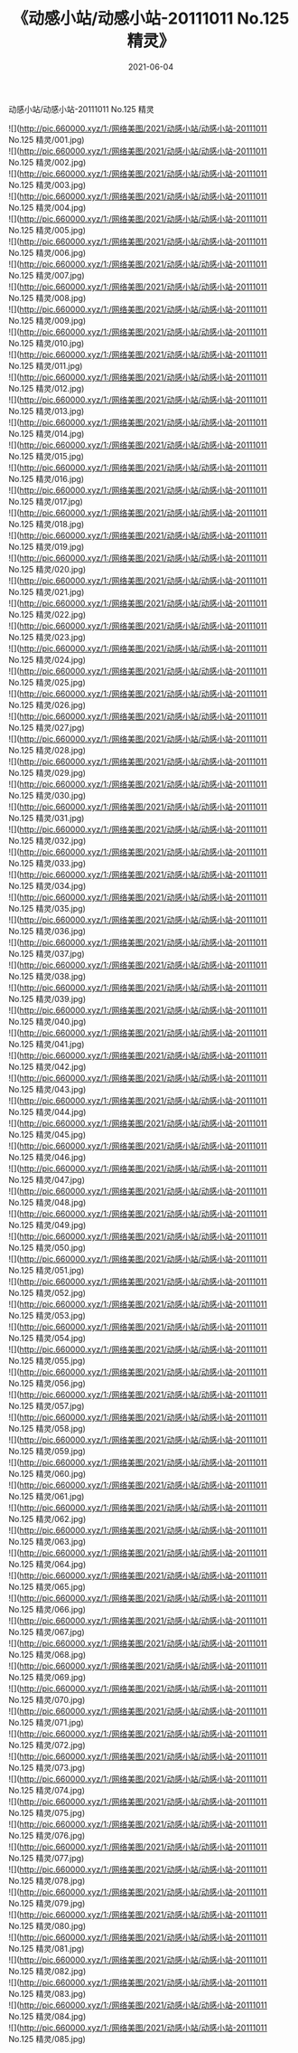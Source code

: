 ﻿---
layout: post
title:  《动感小站/动感小站-20111011 No.125 精灵》
date:   2021-06-04
img: http://pic.660000.xyz/1:/网络美图/2021/动感小站/动感小站-20111011 No.125 精灵/000.jpg
categories: [美女, 清纯, 唯美]
---

动感小站/动感小站-20111011 No.125 精灵

 ![](http://pic.660000.xyz/1:/网络美图/2021/动感小站/动感小站-20111011 No.125 精灵/001.jpg) <br>![](http://pic.660000.xyz/1:/网络美图/2021/动感小站/动感小站-20111011 No.125 精灵/002.jpg) <br>![](http://pic.660000.xyz/1:/网络美图/2021/动感小站/动感小站-20111011 No.125 精灵/003.jpg) <br>![](http://pic.660000.xyz/1:/网络美图/2021/动感小站/动感小站-20111011 No.125 精灵/004.jpg) <br>![](http://pic.660000.xyz/1:/网络美图/2021/动感小站/动感小站-20111011 No.125 精灵/005.jpg) <br>![](http://pic.660000.xyz/1:/网络美图/2021/动感小站/动感小站-20111011 No.125 精灵/006.jpg) <br>![](http://pic.660000.xyz/1:/网络美图/2021/动感小站/动感小站-20111011 No.125 精灵/007.jpg) <br>![](http://pic.660000.xyz/1:/网络美图/2021/动感小站/动感小站-20111011 No.125 精灵/008.jpg) <br>![](http://pic.660000.xyz/1:/网络美图/2021/动感小站/动感小站-20111011 No.125 精灵/009.jpg) <br>![](http://pic.660000.xyz/1:/网络美图/2021/动感小站/动感小站-20111011 No.125 精灵/010.jpg) <br>![](http://pic.660000.xyz/1:/网络美图/2021/动感小站/动感小站-20111011 No.125 精灵/011.jpg) <br>![](http://pic.660000.xyz/1:/网络美图/2021/动感小站/动感小站-20111011 No.125 精灵/012.jpg) <br>![](http://pic.660000.xyz/1:/网络美图/2021/动感小站/动感小站-20111011 No.125 精灵/013.jpg) <br>![](http://pic.660000.xyz/1:/网络美图/2021/动感小站/动感小站-20111011 No.125 精灵/014.jpg) <br>![](http://pic.660000.xyz/1:/网络美图/2021/动感小站/动感小站-20111011 No.125 精灵/015.jpg) <br>![](http://pic.660000.xyz/1:/网络美图/2021/动感小站/动感小站-20111011 No.125 精灵/016.jpg) <br>![](http://pic.660000.xyz/1:/网络美图/2021/动感小站/动感小站-20111011 No.125 精灵/017.jpg) <br>![](http://pic.660000.xyz/1:/网络美图/2021/动感小站/动感小站-20111011 No.125 精灵/018.jpg) <br>![](http://pic.660000.xyz/1:/网络美图/2021/动感小站/动感小站-20111011 No.125 精灵/019.jpg) <br>![](http://pic.660000.xyz/1:/网络美图/2021/动感小站/动感小站-20111011 No.125 精灵/020.jpg) <br>![](http://pic.660000.xyz/1:/网络美图/2021/动感小站/动感小站-20111011 No.125 精灵/021.jpg) <br>![](http://pic.660000.xyz/1:/网络美图/2021/动感小站/动感小站-20111011 No.125 精灵/022.jpg) <br>![](http://pic.660000.xyz/1:/网络美图/2021/动感小站/动感小站-20111011 No.125 精灵/023.jpg) <br>![](http://pic.660000.xyz/1:/网络美图/2021/动感小站/动感小站-20111011 No.125 精灵/024.jpg) <br>![](http://pic.660000.xyz/1:/网络美图/2021/动感小站/动感小站-20111011 No.125 精灵/025.jpg) <br>![](http://pic.660000.xyz/1:/网络美图/2021/动感小站/动感小站-20111011 No.125 精灵/026.jpg) <br>![](http://pic.660000.xyz/1:/网络美图/2021/动感小站/动感小站-20111011 No.125 精灵/027.jpg) <br>![](http://pic.660000.xyz/1:/网络美图/2021/动感小站/动感小站-20111011 No.125 精灵/028.jpg) <br>![](http://pic.660000.xyz/1:/网络美图/2021/动感小站/动感小站-20111011 No.125 精灵/029.jpg) <br>![](http://pic.660000.xyz/1:/网络美图/2021/动感小站/动感小站-20111011 No.125 精灵/030.jpg) <br>![](http://pic.660000.xyz/1:/网络美图/2021/动感小站/动感小站-20111011 No.125 精灵/031.jpg) <br>![](http://pic.660000.xyz/1:/网络美图/2021/动感小站/动感小站-20111011 No.125 精灵/032.jpg) <br>![](http://pic.660000.xyz/1:/网络美图/2021/动感小站/动感小站-20111011 No.125 精灵/033.jpg) <br>![](http://pic.660000.xyz/1:/网络美图/2021/动感小站/动感小站-20111011 No.125 精灵/034.jpg) <br>![](http://pic.660000.xyz/1:/网络美图/2021/动感小站/动感小站-20111011 No.125 精灵/035.jpg) <br>![](http://pic.660000.xyz/1:/网络美图/2021/动感小站/动感小站-20111011 No.125 精灵/036.jpg) <br>![](http://pic.660000.xyz/1:/网络美图/2021/动感小站/动感小站-20111011 No.125 精灵/037.jpg) <br>![](http://pic.660000.xyz/1:/网络美图/2021/动感小站/动感小站-20111011 No.125 精灵/038.jpg) <br>![](http://pic.660000.xyz/1:/网络美图/2021/动感小站/动感小站-20111011 No.125 精灵/039.jpg) <br>![](http://pic.660000.xyz/1:/网络美图/2021/动感小站/动感小站-20111011 No.125 精灵/040.jpg) <br>![](http://pic.660000.xyz/1:/网络美图/2021/动感小站/动感小站-20111011 No.125 精灵/041.jpg) <br>![](http://pic.660000.xyz/1:/网络美图/2021/动感小站/动感小站-20111011 No.125 精灵/042.jpg) <br>![](http://pic.660000.xyz/1:/网络美图/2021/动感小站/动感小站-20111011 No.125 精灵/043.jpg) <br>![](http://pic.660000.xyz/1:/网络美图/2021/动感小站/动感小站-20111011 No.125 精灵/044.jpg) <br>![](http://pic.660000.xyz/1:/网络美图/2021/动感小站/动感小站-20111011 No.125 精灵/045.jpg) <br>![](http://pic.660000.xyz/1:/网络美图/2021/动感小站/动感小站-20111011 No.125 精灵/046.jpg) <br>![](http://pic.660000.xyz/1:/网络美图/2021/动感小站/动感小站-20111011 No.125 精灵/047.jpg) <br>![](http://pic.660000.xyz/1:/网络美图/2021/动感小站/动感小站-20111011 No.125 精灵/048.jpg) <br>![](http://pic.660000.xyz/1:/网络美图/2021/动感小站/动感小站-20111011 No.125 精灵/049.jpg) <br>![](http://pic.660000.xyz/1:/网络美图/2021/动感小站/动感小站-20111011 No.125 精灵/050.jpg) <br>![](http://pic.660000.xyz/1:/网络美图/2021/动感小站/动感小站-20111011 No.125 精灵/051.jpg) <br>![](http://pic.660000.xyz/1:/网络美图/2021/动感小站/动感小站-20111011 No.125 精灵/052.jpg) <br>![](http://pic.660000.xyz/1:/网络美图/2021/动感小站/动感小站-20111011 No.125 精灵/053.jpg) <br>![](http://pic.660000.xyz/1:/网络美图/2021/动感小站/动感小站-20111011 No.125 精灵/054.jpg) <br>![](http://pic.660000.xyz/1:/网络美图/2021/动感小站/动感小站-20111011 No.125 精灵/055.jpg) <br>![](http://pic.660000.xyz/1:/网络美图/2021/动感小站/动感小站-20111011 No.125 精灵/056.jpg) <br>![](http://pic.660000.xyz/1:/网络美图/2021/动感小站/动感小站-20111011 No.125 精灵/057.jpg) <br>![](http://pic.660000.xyz/1:/网络美图/2021/动感小站/动感小站-20111011 No.125 精灵/058.jpg) <br>![](http://pic.660000.xyz/1:/网络美图/2021/动感小站/动感小站-20111011 No.125 精灵/059.jpg) <br>![](http://pic.660000.xyz/1:/网络美图/2021/动感小站/动感小站-20111011 No.125 精灵/060.jpg) <br>![](http://pic.660000.xyz/1:/网络美图/2021/动感小站/动感小站-20111011 No.125 精灵/061.jpg) <br>![](http://pic.660000.xyz/1:/网络美图/2021/动感小站/动感小站-20111011 No.125 精灵/062.jpg) <br>![](http://pic.660000.xyz/1:/网络美图/2021/动感小站/动感小站-20111011 No.125 精灵/063.jpg) <br>![](http://pic.660000.xyz/1:/网络美图/2021/动感小站/动感小站-20111011 No.125 精灵/064.jpg) <br>![](http://pic.660000.xyz/1:/网络美图/2021/动感小站/动感小站-20111011 No.125 精灵/065.jpg) <br>![](http://pic.660000.xyz/1:/网络美图/2021/动感小站/动感小站-20111011 No.125 精灵/066.jpg) <br>![](http://pic.660000.xyz/1:/网络美图/2021/动感小站/动感小站-20111011 No.125 精灵/067.jpg) <br>![](http://pic.660000.xyz/1:/网络美图/2021/动感小站/动感小站-20111011 No.125 精灵/068.jpg) <br>![](http://pic.660000.xyz/1:/网络美图/2021/动感小站/动感小站-20111011 No.125 精灵/069.jpg) <br>![](http://pic.660000.xyz/1:/网络美图/2021/动感小站/动感小站-20111011 No.125 精灵/070.jpg) <br>![](http://pic.660000.xyz/1:/网络美图/2021/动感小站/动感小站-20111011 No.125 精灵/071.jpg) <br>![](http://pic.660000.xyz/1:/网络美图/2021/动感小站/动感小站-20111011 No.125 精灵/072.jpg) <br>![](http://pic.660000.xyz/1:/网络美图/2021/动感小站/动感小站-20111011 No.125 精灵/073.jpg) <br>![](http://pic.660000.xyz/1:/网络美图/2021/动感小站/动感小站-20111011 No.125 精灵/074.jpg) <br>![](http://pic.660000.xyz/1:/网络美图/2021/动感小站/动感小站-20111011 No.125 精灵/075.jpg) <br>![](http://pic.660000.xyz/1:/网络美图/2021/动感小站/动感小站-20111011 No.125 精灵/076.jpg) <br>![](http://pic.660000.xyz/1:/网络美图/2021/动感小站/动感小站-20111011 No.125 精灵/077.jpg) <br>![](http://pic.660000.xyz/1:/网络美图/2021/动感小站/动感小站-20111011 No.125 精灵/078.jpg) <br>![](http://pic.660000.xyz/1:/网络美图/2021/动感小站/动感小站-20111011 No.125 精灵/079.jpg) <br>![](http://pic.660000.xyz/1:/网络美图/2021/动感小站/动感小站-20111011 No.125 精灵/080.jpg) <br>![](http://pic.660000.xyz/1:/网络美图/2021/动感小站/动感小站-20111011 No.125 精灵/081.jpg) <br>![](http://pic.660000.xyz/1:/网络美图/2021/动感小站/动感小站-20111011 No.125 精灵/082.jpg) <br>![](http://pic.660000.xyz/1:/网络美图/2021/动感小站/动感小站-20111011 No.125 精灵/083.jpg) <br>![](http://pic.660000.xyz/1:/网络美图/2021/动感小站/动感小站-20111011 No.125 精灵/084.jpg) <br>![](http://pic.660000.xyz/1:/网络美图/2021/动感小站/动感小站-20111011 No.125 精灵/085.jpg) <br>